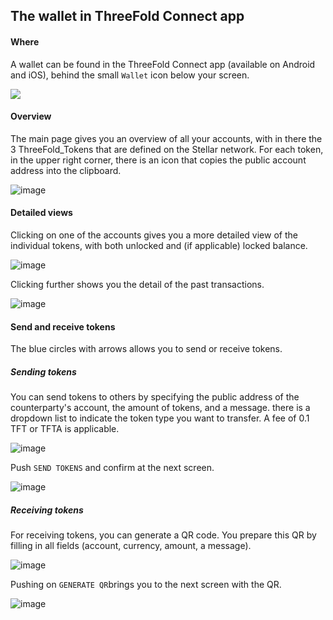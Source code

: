 ## The wallet in ThreeFold Connect app

#### Where

A wallet can be found in the ThreeFold Connect app (available on Android and iOS), behind the small `Wallet` icon below your screen.

![](img/wallet_icon.jpg)

#### Overview

The main page gives you an overview of all your accounts, with in there the 3 ThreeFold_Tokens that are defined on the Stellar network.
For each token, in the upper right corner, there is an icon that copies the public account address into the clipboard.

![image](img/accounts_overview_stellar_mainnet.png)

#### Detailed views

Clicking on one of the accounts gives you a more detailed view of the individual tokens, with both unlocked and (if applicable) locked balance.

![image](img/account_det_stellar_mainnet.png)

Clicking further shows you the detail of the past transactions.

![image](img/trx_stellar_mainnet.png)

#### Send and receive tokens

The blue circles with arrows allows you to send or receive tokens.

##### Sending tokens

You can send tokens to others by specifying the public address of the counterparty's account, the amount of tokens, and a message. there is a dropdown list to indicate the token type you want to transfer.
A fee of 0.1 TFT or TFTA is applicable.

![image](img/send_trx_stellar_mainnet.png)

Push `SEND TOKENS` and confirm at the next screen.

![image](img/confirm_send_stellar_mainnet.png)

##### Receiving tokens

For receiving tokens, you can generate a QR code. You prepare this QR by filling in all fields (account, currency, amount, a message).

![image](img/receive_trx_stellar_mainnet.png)

Pushing on `GENERATE QR`brings you to the next screen with the QR.

![image](img/receive_qr_stellar_mainnet.png)
